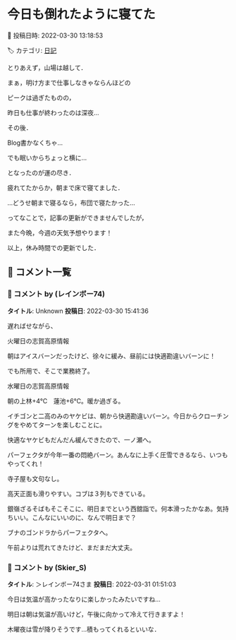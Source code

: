 # 今日も倒れたように寝てた

📅 投稿日時: 2022-03-30 13:18:53

🏷️ カテゴリ: [日記](cc4b5682fb7b8b144980957a978653fb0.md)

とりあえず，山場は越して．


まぁ，明け方まで仕事しなきゃならんほどの


ピークは過ぎたものの，


昨日も仕事が終わったのは深夜…





その後．


Blog書かなくちゃ…


でも眠いからちょっと横に…


となったのが運の尽き．


疲れてたからか，朝まで床で寝てました．


…どうせ朝まで寝るなら，布団で寝たかった…





ってなことで，記事の更新ができませんでしたが，


また今晩，今週の天気予想やります！





以上，休み時間での更新でした．

## 💬 コメント一覧

### 💬 コメント by (レインボー74)
**タイトル**: Unknown
**投稿日**: 2022-03-30 15:41:36

遅ればせながら、

火曜日の志賀高原情報

朝はアイスバーンだったけど、徐々に緩み、昼前には快適勘違いバーンに！

でも所用で、そこで業務終了。



水曜日の志賀高原情報

朝の上林+4℃　蓮池+6℃。暖か過ぎる。

イチゴンと二高のみのヤケビは、朝から快適勘違いバーン。今日からクローチングをやめてターンを楽しむことに。

快適なヤケビもだんだん緩んできたので、一ノ瀬へ。

パーフェクタが今年一番の悶絶バーン。あんなに上手く圧雪できるなら、いつもやってくれ！

寺子屋も文句なし。

高天正面も滑りやすい。コブは３列もできている。

銀嶺ざるそばもそこそこに、明日までという西舘詣で。何本滑ったかなあ。気持ちいい。こんなにいいのに、なんで明日まで？

ブナのゴンドラからパーフェクタへ。

午前よりは荒れてきたけど、まだまだ大丈夫。

### 💬 コメント by (Skier_S)
**タイトル**: ＞レインボー74さま
**投稿日**: 2022-03-31 01:51:03

今日は気温が高かったなりに楽しかったみたいですね…

明日は朝は気温が高いけど，午後に向かって冷えて行きますよ！

木曜夜は雪が降りそうです…積もってくれるといいな．

